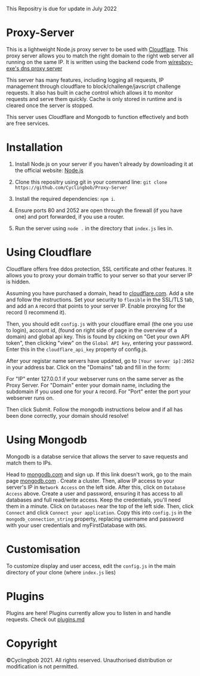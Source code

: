 This Repositry is due for update in July 2022
# Proxy-Server

This is a lightweight Node.js proxy server to be used with [Cloudflare](https://cloudflare.com "Cloudflare"). This proxy server allows you to match the right domain to the right web server all running on the same IP.
It is written using the backend code from [wiresboy-exe's dns proxy server](https://github.com/wiresboy-exe/dns "dns")

This server has many features, including logging all requests, IP management through cloudflare to block/challenge/javscript challenge requests. It also has built in cache control which allows it to monitor requests and serve them quickly. Cache is only stored in runtime and is cleared once the server is stopped.

This server uses Cloudflare and Mongodb to function effectively and both are free services.

# Installation

1) Install Node.js on your server if you haven't already by downloading it at the official website: [Node.js](https://nodejs.org "Node.js")

2) Clone this repositry using git in your command line: `git clone https://github.com/Cyclingbob/Proxy-Server`

3) Install the required dependencies: `npm i`.

4) Ensure ports 80 and 2052 are open through the firewall (if you have one) and port forwarded, if you use a router.

5) Run the server using `node .` in the directory that `index.js` lies in.

# Using Cloudflare

Cloudflare offers free ddos protection, SSL certificate and other features. It allows you to proxy your domain traffic to your server so that your server IP is hidden.

Assuming you have purchased a domain, head to [cloudflare.com](https://cloudflare.com "Cloudflare"). Add a site and follow the instructions. Set your security to `flexible` in the SSL/TLS tab, and add an `A` record that points to your server IP. Enable proxying for the record (I recommend it).

Then, you should edit `config.js` with your cloudflare email (the one you use to login), account id, (found on right side of page in the overview of a domain) and global api key. This is found by clicking on "Get your own API token", then clicking "view" on the `Global API key`, entering your password. Enter this in the `cloudflare_api_key` property of config.js.

After your registar name servers have updated, go to `[Your server ip]:2052` in your address bar. Click on the "Domains" tab and fill in the form:

For "IP" enter 127.0.0.1 if your webserver runs on the same server as the Proxy Server.
For "Domain" enter your domain name, including the subdomain if you used one for your `A` record.
For "Port" enter the port your webserver runs on.

Then click Submit. Follow the mongodb instructions below and if all has been done correctly, your domain should resolve!

# Using Mongodb

Mongodb is a databse service that allows the server to save requests and match them to IPs.

Head to [mongodb.com](https://account.mongodb.com/account "Mongodb") and sign up. If this link doesn't work, go to the main page [mongodb.com](https://mongodb.com "Mongodb") . Create a cluster. Then, allow IP access to your server's IP in `Network Access` on the left side. After this, click on `Database Access` above. Create a user and password, ensuring it has access to all databases and full read/write access. Keep the credentials, you'll need them in a minute. Click on `Databases` near the top of the left side. Then, click `Connect` and click `Connect your application`. Copy this into `config.js` in the `mongodb_connection_string` property, replacing username and password with your user credentials and myFirstDatabase with `DNS`.

# Customisation

To customize display and user access, edit the `config.js` in the main directory of your clone (where `index.js` lies)

# Plugins

Plugins are here!
Plugins currently allow you to listen in and handle requests.
Check out [plugins.md](https://github.com/Cyclingbob/Proxy-Server/blob/main/plugins.md "Plugins")

# Copyright

©Cyclingbob 2021. All rights reserved. Unauthorised distribution or modification is not permitted.
